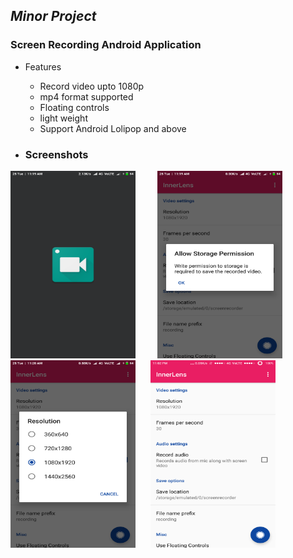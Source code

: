 ## *Minor Project*
### Screen Recording Android Application
+ Features
  - Record video upto 1080p
  - mp4 format supported
  - Floating controls
  - light weight
  - Support Android Lolipop and above 
  
+ ### Screenshots
<img src="https://raw.githubusercontent.com/Dex1019/MinorApp/master/screenshot/Screenshot_2017-04-25-11-19-22-949_com.orpheusdroid.screenrecorder.png" width="200" height="300"/>&nbsp;&nbsp; &nbsp;&nbsp; &nbsp;&nbsp; <img src="https://raw.githubusercontent.com/Dex1019/MinorApp/master/screenshot/Screenshot_2017-04-25-11-19-28-041_com.orpheusdroid.screenrecorder.png" width="200" height="300"/>&nbsp;&nbsp; &nbsp;&nbsp; &nbsp;&nbsp;
<img src="https://raw.githubusercontent.com/Dex1019/MinorApp/master/screenshot/Screenshot_2017-04-25-11-20-11-539_com.orpheusdroid.screenrecorder.png" width="200" height="300"/> &nbsp;&nbsp; &nbsp;&nbsp;<img src="https://raw.githubusercontent.com/Dex1019/MinorApp/master/screenshot/Screenshot_2017-04-19-23-02-28-360_com.orpheusdroid.screenrecorder.png" width="200" height="300"/>
